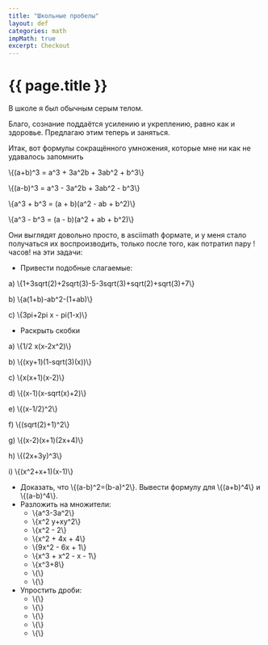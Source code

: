 ```yaml
---
title: "Школьные пробелы"
layout: def
categories: math
impMath: true
excerpt: Checkout
---
```


# {{ page.title }}

В школе я был обычным серым телом.

Благо, сознание поддаётся усилению и укреплению, равно как и здоровье. Предлагаю этим теперь и заняться.

Итак, вот формулы сокращённого умножения, которые мне ни как не удавалось запомнить

\\{(a+b)^3 = a^3 + 3a^2b + 3ab^2 + b^3\\}

\\{(a-b)^3 = a^3 - 3a^2b + 3ab^2 - b^3\\}

\\{a^3 + b^3 = (a + b)(a^2 - ab + b^2)\\}

\\{a^3 - b^3 = (a - b)(a^2 + ab + b^2)\\}

Они выглядят довольно просто, в asciimath формате, и у меня стало получаться их воспроизводить, только после того, как потратил пару !часов! на эти задачи:

- Привести подобные слагаемые:

a) \\{1+3sqrt(2)+2sqrt(3)-5-3sqrt(3)+sqrt(2)+sqrt(3)+7\\}

b) \\{a(1+b)-ab^2-(1+ab)\\}

c) \\{3pi+2pi x - pi(1-x)\\}

- Раскрыть скобки

a) \\{1/2 x(x-2x^2)\\}

b) \\{(xy+1)(1-sqrt(3)(x))\\}

c) \\{x(x+1)(x-2)\\}

d) \\{(x-1)(x-sqrt(x)+2)\\}

e) \\{(x-1/2)^2\\}

f) \\{(sqrt(2)+1)^2\\}

g) \\{(x-2)(x+1)(2x+4)\\}

h) \\{(2x+3y)^3\\}

i) \\{(x^2+x+1)(x-1)\\}

- Доказать, чтo \\{(a-b)^2=(b-a)^2\\}. Вывести формулу для \\{(a+b)^4\\} и \\{(a-b)^4\\}.
- Разложить на множители:
  - \\{a^3-3a^2\\}
  - \\{x^2 y+xy^2\\}
  - \\{x^2 - 2\\}
  - \\{x^2 + 4x + 4\\}
  - \\{9x^2 - 6x + 1\\}
  - \\{x^3 + x^2 - x - 1\\}
  - \\{x^3+8\\}
  - \\{\\}
  - \\{\\}
- Упростить дроби:
  - \\{\\}
  - \\{\\}
  - \\{\\}
  - \\{\\}
  - \\{\\}
